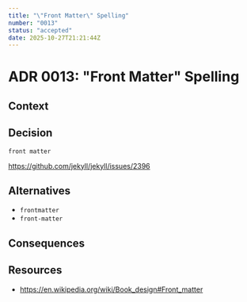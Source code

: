 ```yaml
---
title: "\"Front Matter\" Spelling"
number: "0013"
status: "accepted"
date: 2025-10-27T21:21:44Z
---
```


# ADR 0013: "Front Matter" Spelling

<!-- These documents have names that are short noun phrases. -->

## Context

<!-- This section describes the forces at play, including technological, political, social, and project local. These forces are probably in tension, and should be called out as such. The language in this section is value-neutral. It is simply describing facts. -->

## Decision

<!-- This section describes our response to these forces. It is stated in full sentences, with active voice. "We **MUST** …" -->
`front matter`

https://github.com/jekyll/jekyll/issues/2396

## Alternatives

<!-- This section describes **considered** alternatives to the _decision_. Each _alternative_ **MUST** have a **Verdict** specifying the reason it was not choosen. -->

- `frontmatter`
- `front-matter`

## Consequences

<!-- This section describes the resulting context, after applying the _decision_. All consequences should be listed here, not just the "positive" ones. A particular decision may have positive, negative, and neutral consequences, but all of them affect the team and project in the future. -->

## Resources

<!-- This section lists references, sources, or further reading recommendations that were used to form the _decision_ or provide an additional context. -->
- https://en.wikipedia.org/wiki/Book_design#Front_matter
